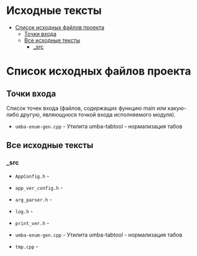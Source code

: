 
# Исходные тексты

- [Список исходных файлов проекта](#user-content-список-исходных-файлов-проекта)
  - [Точки входа](#user-content-точки-входа)
  - [Все исходные тексты](#user-content-все-исходные-тексты)
    - [_src](#user-content-_src)


# Список исходных файлов проекта


## Точки входа

Список точек входа (файлов, содержащих функцию main или какую-либо другую, являющуюся точкой входа исполняемого модуля).


- `umba-enum-gen.cpp` - Утилита umba-tabtool - нормализация табов



## Все исходные тексты




### _src

- `AppConfig.h` - 
- `app_ver_config.h` - 
- `arg_parser.h` - 
- `log.h` - 
- `print_ver.h` - 
- `umba-enum-gen.cpp` - Утилита umba-tabtool - нормализация табов

- `tmp.cpp` - 



